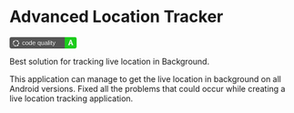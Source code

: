 # Advanced Location Tracker
<svg width="120" height="20" font-family="Verdana, sans-serif" xmlns="http://www.w3.org/2000/svg">
<path fill="#555" d="M110.3956,0H5.0952l-.001.00006H3.49145A3.27386,3.27386,0,0,0,0,2.99988V17a3.27383,3.27383,0,0,0,3.49145,3H110.3956c2.814,0,5.0952-1.34314,5.0952-3V3C115.4908,1.34314,113.20957,0,110.3956,0Z" /><g fill="#fff" transform="translate(0,0.7)">
<path d="M7.41141,8.86628A3.96487,3.96487,0,0,1,9.25305,6.46449L8.4039,4.99788A5.66287,5.66287,0,0,0,5.7725,8.42876Z" />
<path d="M10.20919,6.06776a3.97645,3.97645,0,0,1,1.02188-.1335l-.00163-1.695a5.66515,5.66515,0,0,0-1.46081.19105Z" />
<path d="M12.26155,6.06746a3.964,3.964,0,0,1,2.39894,1.83989L16.129,7.05811a5.66477,5.66477,0,0,0-3.42985-2.62775Z" />
<path d="M5.58233,9.89359a5.65418,5.65418,0,0,0,.192,1.46025l1.63816-.43995A3.93459,3.93459,0,0,1,7.27811,9.892l-1.69578.00163Z" />
<path d="M6.34169,12.71846a5.66441,5.66441,0,0,0,.89779,1.16644L8.439,12.6859a4.02322,4.02322,0,0,1-.62965-.81668Z" />
<path d="M8.41333,14.784a5.6201,5.6201,0,0,0,2.82239.75325l-.00162-1.695a3.93741,3.93741,0,0,1-1.97448-.52729Z" />
<path d="M14.66242,11.86693a3.96384,3.96384,0,0,1-2.399,1.84057l.44059,1.63755a5.66624,5.66624,0,0,0,3.42774-2.63189Z" />
<path d="M16.69744,11.40093a5.66,5.66,0,0,0,.01008-2.93013l-1.64308.44052a3.95261,3.95261,0,0,1-.009,2.05141Z" />
</g><g>
<text opacity="0.5" x="22" y="15" font-size="11">
code quality
</text>
<text fill="#fff" x="22" y="14" font-size="11">
code quality
</text>
</g><g>
<path fill="#1bcc1b" d="M114.4026,0h-13.932L100.46986,0H96.98762V20h4V20h13.415a3.26866,3.26866,0,0,0,3.483-3V3A3.26866,3.26866,0,0,0,114.4026,0Z" />
<text visibility="hidden">
A
</text>
<path d="M102.80674,13.62617l.69282-.0999,2.95113-8.43367h1.99183l2.9311,8.43367.69282.0999V14.792h-3.30417V13.62617l.67285-.11987-.42635-1.33237h-3.14436l-.42635,1.33237.67286.11987V14.792h-3.30418Zm3.51738-2.88453h2.22494l-1.0925-3.4174h-.03994Z" opacity="0.2" />
<path fill="#fff" d="M102.80674,13.17536l.69282-.0999,2.95113-8.43367h1.99183l2.9311,8.43367.69282.0999v1.16581h-3.30417V13.17536l.67285-.11987-.42635-1.33237h-3.14436l-.42635,1.33237.67286.11987v1.16581h-3.30418Zm3.51738-2.88453h2.22494l-1.0925-3.4174h-.03994Z" />
</g>
</svg>

Best solution for tracking live location in Background.

This application can manage to get the live location in background on all Android versions. Fixed all the problems that could occur while
creating a live location tracking application.
